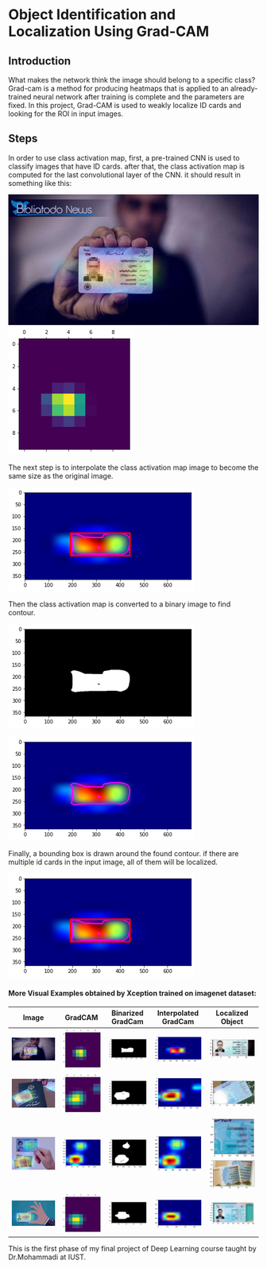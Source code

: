 # Object Identification and Localization Using Grad-CAM

## Introduction
What makes the network think the image should belong to a specific class? 
Grad-cam is a method for producing heatmaps that is applied to an already-trained neural network after training is complete and the parameters are fixed.
In this project, Grad-CAM is used to weakly localize ID cards and looking for the ROI in input images.

## Steps
In order to use class activation map, first, a pre-trained CNN is used to classify images that have ID cards. after that, the class activation map is computed for the last convolutional layer of the CNN.
it should result in something like this: 

![](data/original_image.jpg)
![](data/1.png)

The next step is to interpolate the class activation map image to become the same size as the original image.

![](./data/4.png)

Then the class activation map is converted to a binary image to find contour.

![](./data/binary_gradcam.png)

![](./data/found_contour.png)

Finally, a bounding box is drawn around the found contour. if there are multiple id cards in the input image, all of them will be localized.

![](./data/bouding_box.png)


#### More Visual Examples obtained by Xception trained on imagenet dataset:
|  Image | GradCAM  | Binarized GradCam  | Interpolated GradCam | Localized Object |
| -------|----------|------------|------------|------------|
|  ![](./data/2.jpg) | ![](./data/1.png)     |  ![](./data/3.png)    | ![](./data/4.png)   | ![](./data/5.png)   |
|  ![](./data/2_2.jpg) | ![](./data/2_1.png)     |  ![](./data/2_3.png)    | ![](./data/2_4.png)   | ![](./data/2_5.png)   |
|  ![](./data/3_1.jpg) | ![](./data/3_3.png)     |  ![](./data/3_2.png)    | ![](./data/3_3.png)    | ![](./data/3_5.png)  ![](./data/3_4.png)  |
|  ![](./data/4.jpg) | ![](./data/4_1.png)     |  ![](./data/4_2.png)    | ![](./data/4_3.png)    | ![](./data/4_4.png) |

This is the first phase of my final project of Deep Learning course taught by Dr.Mohammadi at IUST.
